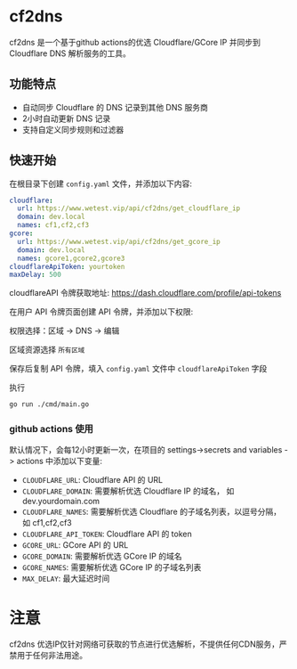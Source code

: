 # cf2dns

cf2dns 是一个基于github actions的优选 Cloudflare/GCore IP 并同步到 Cloudflare DNS 解析服务的工具。

## 功能特点

- 自动同步 Cloudflare 的 DNS 记录到其他 DNS 服务商
- 2小时自动更新 DNS 记录
- 支持自定义同步规则和过滤器


## 快速开始

在根目录下创建 `config.yaml` 文件，并添加以下内容:

```yaml
cloudflare:
  url: https://www.wetest.vip/api/cf2dns/get_cloudflare_ip
  domain: dev.local
  names: cf1,cf2,cf3
gcore:
  url: https://www.wetest.vip/api/cf2dns/get_gcore_ip
  domain: dev.local
  names: gcore1,gcore2,gcore3
cloudflareApiToken: yourtoken
maxDelay: 500
```

cloudflareAPI 令牌获取地址: https://dash.cloudflare.com/profile/api-tokens

在用户 API 令牌页面创建 API 令牌，并添加以下权限:

权限选择：区域 -> DNS -> 编辑

区域资源选择 `所有区域`

保存后复制 API 令牌，填入 `config.yaml` 文件中 `cloudflareApiToken` 字段

执行

```bash
go run ./cmd/main.go
```

### github actions 使用

默认情况下，会每12小时更新一次，在项目的 settings->secrets and variables -> actions 中添加以下变量:

- `CLOUDFLARE_URL`: Cloudflare API 的 URL
- `CLOUDFLARE_DOMAIN`: 需要解析优选 Cloudflare IP 的域名， 如 dev.yourdomain.com
- `CLOUDFLARE_NAMES`: 需要解析优选 Cloudflare 的子域名列表，以逗号分隔， 如 cf1,cf2,cf3
- `CLOUDFLARE_API_TOKEN`: Cloudflare API 的 token
- `GCORE_URL`: GCore API 的 URL
- `GCORE_DOMAIN`: 需要解析优选 GCore IP 的域名
- `GCORE_NAMES`: 需要解析优选 GCore IP 的子域名列表
- `MAX_DELAY`: 最大延迟时间



# 注意

cf2dns 优选IP仅针对网络可获取的节点进行优选解析，不提供任何CDN服务，严禁用于任何非法用途。